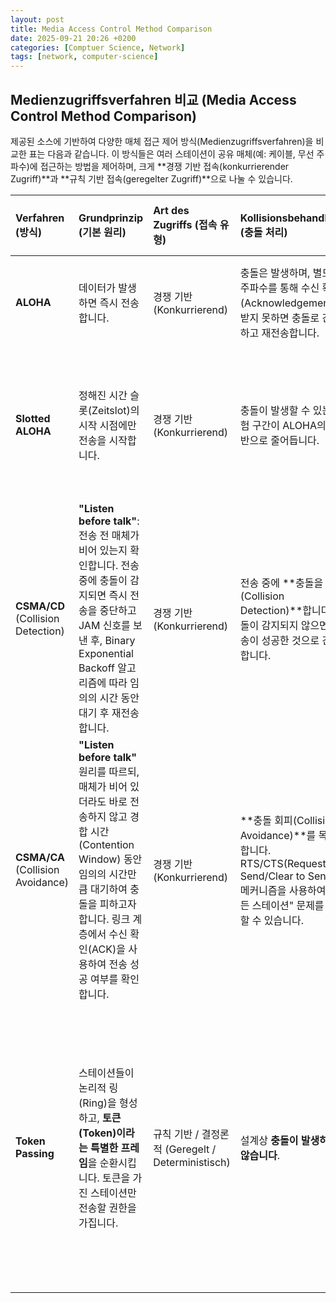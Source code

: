 ```yaml
---
layout: post
title: Media Access Control Method Comparison
date: 2025-09-21 20:26 +0200
categories: [Comptuer Science, Network]
tags: [network, computer-science]
---
```


## Medienzugriffsverfahren 비교 (Media Access Control Method Comparison)

제공된 소스에 기반하여 다양한 매체 접근 제어 방식(Medienzugriffsverfahren)을 비교한 표는 다음과 같습니다. 이 방식들은 여러 스테이션이 공유 매체(예: 케이블, 무선 주파수)에 접근하는 방법을 제어하며, 크게 **경쟁 기반 접속(konkurrierender Zugriff)**과 **규칙 기반 접속(geregelter Zugriff)**으로 나눌 수 있습니다.

| Verfahren (방식) | Grundprinzip (기본 원리) | Art des Zugriffs (접속 유형) | Kollisionsbehandlung (충돌 처리) | Vorteile (장점) | Nachteile (단점) | Typische Anwendung (대표적 적용 사례) |
| :--- | :--- | :--- | :--- | :--- | :--- | :--- |
| **ALOHA** | 데이터가 발생하면 즉시 전송합니다. | 경쟁 기반 (Konkurrierend) | 충돌은 발생하며, 별도의 주파수를 통해 수신 확인(Acknowledgement)을 받지 못하면 충돌로 간주하고 재전송합니다. | 원리가 매우 간단합니다. | 충돌 확률이 높아 채널 효율이 약 18%로 매우 낮습니다. | 초기 무선 데이터 통신. |
| **Slotted ALOHA** | 정해진 시간 슬롯(Zeitslot)의 시작 시점에만 전송을 시작합니다. | 경쟁 기반 (Konkurrierend) | 충돌이 발생할 수 있는 위험 구간이 ALOHA의 절반으로 줄어듭니다. | 순수 ALOHA보다 효율이 개선되어 약 37%의 채널 효율을 보입니다. | 여전히 비효율적이며, 모든 스테이션 간의 시간 동기화가 필요합니다. | ALOHA의 개선된 버전. |
| **CSMA/CD** (Collision Detection) | **"Listen before talk"**: 전송 전 매체가 비어 있는지 확인합니다. 전송 중에 충돌이 감지되면 즉시 전송을 중단하고 JAM 신호를 보낸 후, Binary Exponential Backoff 알고리즘에 따라 임의의 시간 동안 대기 후 재전송합니다. | 경쟁 기반 (Konkurrierend) | 전송 중에 **충돌을 감지(Collision Detection)**합니다. 충돌이 감지되지 않으면 전송이 성공한 것으로 간주합니다. | ALOHA보다 효율적입니다. 충돌이 없을 경우 별도의 수신 확인이 필요 없습니다. | "히든 스테이션(Hidden Station)" 문제 등으로 인해 무선 네트워크에서는 일반적으로 작동하지 않습니다. 최소 프레임 길이가 요구됩니다. | 유선 이더넷(IEEE 802.3). |
| **CSMA/CA** (Collision Avoidance) | **"Listen before talk"** 원리를 따르되, 매체가 비어 있더라도 바로 전송하지 않고 경합 시간(Contention Window) 동안 임의의 시간만큼 대기하여 충돌을 피하고자 합니다. 링크 계층에서 수신 확인(ACK)을 사용하여 전송 성공 여부를 확인합니다. | 경쟁 기반 (Konkurrierend) | **충돌 회피(Collision Avoidance)**를 목표로 합니다. RTS/CTS(Request to Send/Clear to Send) 메커니즘을 사용하여 "히든 스테이션" 문제를 완화할 수 있습니다. | 충돌 감지가 어려운 무선 네트워크에 적합합니다. | 경합 시간 및 수신 확인으로 인한 오버헤드가 있습니다. | 무선랜(WLAN, IEEE 802.11). |
| **Token Passing** | 스테이션들이 논리적 링(Ring)을 형성하고, **토큰(Token)이라는 특별한 프레임**을 순환시킵니다. 토큰을 가진 스테이션만 전송할 권한을 가집니다. | 규칙 기반 / 결정론적 (Geregelt / Deterministisch) | 설계상 **충돌이 발생하지 않습니다**. | 충돌이 없어 효율적이며, 최대 전송 지연 시간을 보장할 수 있습니다(결정론적). | 토큰 분실 시 복구 메커니즘이 필요하며(모니터 스테이션), 한 노드의 오류가 전체 링의 통신을 방해할 수 있습니다. 부하가 적을 때도 토큰을 기다려야 하므로 지연이 발생할 수 있습니다. | 토큰 링(IEEE 802.5), FDDI. 현재는 대부분 이더넷으로 대체되었습니다. |